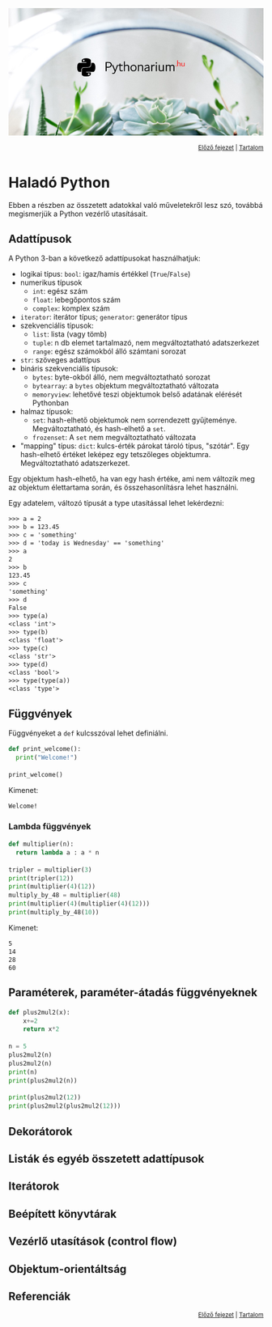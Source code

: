 ![Pythonarium](../../PythonariumLogo.png)

<p align="right"><sup><a href="02_base_syntax.md">Előző fejezet</a> | <a href="README.md">Tartalom</a></sup></p>

# Haladó Python

Ebben a részben az összetett adatokkal való műveletekről lesz szó, továbbá megismerjük a Python vezérlő utasításait.

## Adattípusok

A Python 3-ban a következő adattípusokat használhatjuk:
- logikai típus: `bool`: igaz/hamis értékkel (`True`/`False`)
- numerikus típusok
  - `int`: egész szám
  - `float`: lebegőpontos szám
  - `complex`: komplex szám
- `iterator`: iterátor típus; `generator`: generátor típus
- szekvenciális típusok: 
  - `list`: lista (vagy tömb)
  - `tuple`: n db elemet tartalmazó, nem megváltoztatható adatszerkezet
  - `range`: egész számokból álló számtani sorozat
- `str`: szöveges adattípus
- bináris szekvenciális típusok:
  - `bytes`: byte-okból álló, nem megváltoztatható sorozat
  - `bytearray`: a `bytes` objektum megváltoztatható változata
  - `memoryview`: lehetővé teszi objektumok belső adatának elérését Pythonban
- halmaz típusok:
  - `set`: hash-elhető objektumok nem sorrendezett gyűjteménye. Megváltoztatható, és hash-elhető a `set`.
  - `frozenset`: A `set` nem megváltoztatható változata
- "mapping" típus: `dict`: kulcs-érték párokat tároló típus, "szótár". Egy hash-elhető értéket leképez egy tetszőleges objektumra. Megváltoztatható adatszerkezet.

Egy objektum hash-elhető, ha van egy hash értéke, ami nem változik meg az objektum élettartama során, és összehasonlításra lehet használni.

Egy adatelem, változó típusát a type utasítással lehet lekérdezni:

```
>>> a = 2
>>> b = 123.45
>>> c = 'something'
>>> d = 'today is Wednesday' == 'something'
>>> a
2
>>> b
123.45
>>> c
'something'
>>> d
False
>>> type(a)
<class 'int'>
>>> type(b)
<class 'float'>
>>> type(c)
<class 'str'>
>>> type(d)
<class 'bool'>
>>> type(type(a))
<class 'type'>
```

## Függvények

Függvényeket a `def` kulcsszóval lehet definiálni.

```python
def print_welcome():
  print("Welcome!")
  
print_welcome()
```
Kimenet:

```
Welcome!
```

### Lambda függvények

```python
def multiplier(n):
  return lambda a : a * n

tripler = multiplier(3)
print(tripler(12))
print(multiplier(4)(12))
multiply_by_48 = multiplier(48)
print(multiplier(4)(multiplier(4)(12)))
print(multiply_by_48(10))
```

Kimenet: 

```
5
14
28
60
```

## Paraméterek, paraméter-átadás függvényeknek

```python
def plus2mul2(x):
    x+=2
    return x*2

n = 5
plus2mul2(n)
plus2mul2(n)
print(n)
print(plus2mul2(n))

print(plus2mul2(12))
print(plus2mul2(plus2mul2(12)))
```

## Dekorátorok

## Listák és egyéb összetett adattípusok

## Iterátorok

## Beépített könyvtárak

## Vezérlő utasítások (control flow)

## Objektum-orientáltság

## Referenciák

<p align="right"><sup><a href="02_base_syntax.md">Előző fejezet</a> | <a href="README.md">Tartalom</a></sup></p>
